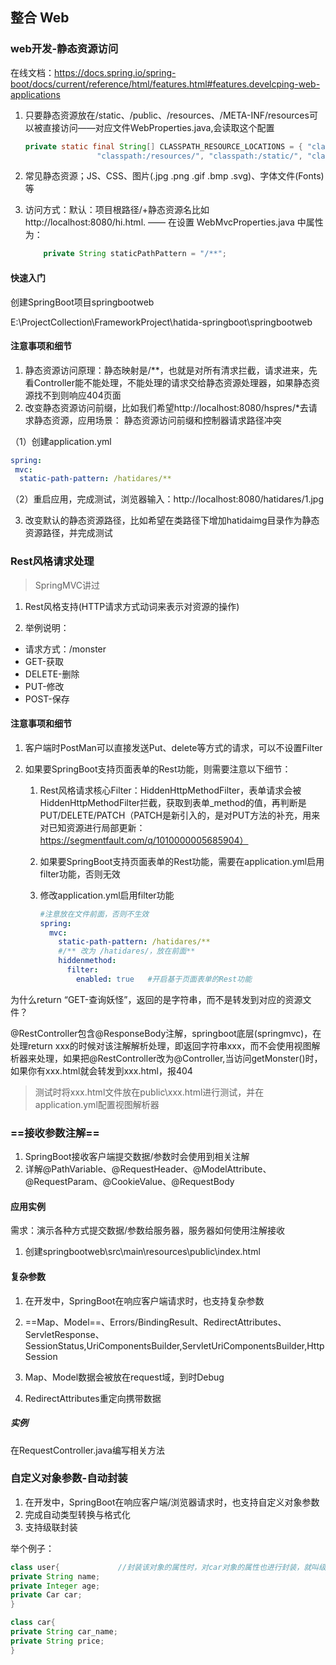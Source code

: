 ## 整合 Web
### web开发-静态资源访问

在线文档：https://docs.spring.io/spring-boot/docs/current/reference/html/features.html#features.develcping-web-applications

1. 只要静态资源放在/static、/public、/resources、/META-INF/resources可以被直接访问——对应文件WebProperties.java,会读取这个配置

	```java
	private static final String[] CLASSPATH_RESOURCE_LOCATIONS = { "classpath:/META-INF/resources/",
					"classpath:/resources/", "classpath:/static/", "classpath:/public/" };
	```

2. 常见静态资源；JS、CSS、图片(.jpg .png .gif .bmp .svg)、字体文件(Fonts)等

3. 访问方式：默认：项目根路径/+静态资源名比如http://localhost:8080/hi.html. —— 在设置 WebMvcProperties.java 中属性为：

	```java
		private String staticPathPattern = "/**";
	```

	

#### 快速入门

创建SpringBoot项目springbootweb

E:\ProjectCollection\FrameworkProject\hatida-springboot\springbootweb

#### 注意事项和细节

1. 静态资源访问原理：静态映射是/**，也就是对所有清求拦截，请求进来，先看Controller能不能处理，不能处理的请求交给静态资源处理器，如果静态资源找不到则响应404页面
2. 改变静态资源访问前缀，比如我们希望http://localhost:8080/hspres/*去请求静态资源，应用场景：
	静态资源访问前缀和控制器请求路径冲突

（1）创建application.yml

```yaml
spring:
 mvc:
  static-path-pattern: /hatidares/**
```

（2）重启应用，完成测试，浏览器输入：http://localhost:8080/hatidares/1.jpg

3. 改变默认的静态资源路径，比如希望在类路径下增加hatidaimg目录作为静态资源路径，并完成测试

### Rest风格请求处理

> SpringMVC讲过

1. Rest风格支持(HTTP请求方式动词来表示对资源的操作)

2. 举例说明：

* 请求方式：/monster
* GET-获取
* DELETE-删除
* PUT-修改
* POST-保存

#### 注意事项和细节

1. 客户端时PostMan可以直接发送Put、delete等方式的请求，可以不设置Filter

2. 如果要SpringBoot支持页面表单的Rest功能，则需要注意以下细节：

	1. Rest风格请求核心Filter：HiddenHttpMethodFilter，表单请求会被HiddenHttpMethodFilter拦截，获取到表单_method的值，再判断是PUT/DELETE/PATCH（PATCH是新引入的，是对PUT方法的补充，用来对已知资源进行局部更新：https://segmentfault.com/q/1010000005685904）

	2. 如果要SpringBoot支持页面表单的Rest功能，需要在application.yml启用filter功能，否则无效

	3. 修改application.yml启用filter功能

		```yaml
		#注意放在文件前面，否则不生效
		spring:
		  mvc:
		    static-path-pattern: /hatidares/**
		    #/** 改为 /hatidares/，放在前面**
		    hiddenmethod:
		      filter:
		        enabled: true	#开启基于页面表单的Rest功能
		```

为什么return “GET-查询妖怪”，返回的是字符串，而不是转发到对应的资源文件？

@RestController包含@ResponseBody注解，springboot底层(springmvc)，在处理return xxx的时候对该注解解析处理，即返回字符串xxx，而不会使用视图解析器来处理，如果把@RestController改为@Controller,当访问getMonster()时，如果你有xxx.html就会转发到xxx.html，报404

> 测试时将xxx.html文件放在public\xxx.html进行测试，并在application.yml配置视图解析器

### ==接收参数注解==

1. SpringBoot接收客户端提交数据/参数时会使用到相关注解
2. 详解@PathVariable、@RequestHeader、@ModelAttribute、@RequestParam、@CookieValue、@RequestBody

#### 应用实例

需求：演示各种方式提交数据/参数给服务器，服务器如何使用注解接收

1. 创建springbootweb\src\main\resources\public\index.html

#### 复杂参数

1. 在开发中，SpringBoot在响应客户端请求时，也支持复杂参数

2. ==Map、Model==、Errors/BindingResult、RedirectAttributes、ServletResponse、SessionStatus,UriComponentsBuilder,ServletUriComponentsBuilder,HttpSession
3. Map、Model数据会被放在request域，到时Debug
4. RedirectAttributes重定向携带数据

##### 实例

在RequestController.java编写相关方法

### 自定义对象参数-自动封装

1. 在开发中，SpringBoot在响应客户端/浏览器请求时，也支持自定义对象参数
2. 完成自动类型转换与格式化
3. 支持级联封装

举个例子：

```java
class user{				//封装该对象的属性时，对car对象的属性也进行封装，就叫级联封装
private String name;
private Integer age;
private Car car;		
}

class car{
private String car_name;
private String price;
}
```